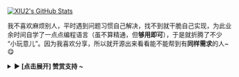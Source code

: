 [![XIU2's GitHub Stats](https://readmestats.999857.xyz/api?username=XIU2&show_icons=true&hide=contribs,prs&include_all_commits=true&bg_color=30,fcb590,e46454&title_color=fff&text_color=fff&icon_color=fff)](https://github.com/XIU2)

我不喜欢麻烦别人，平时遇到问题习惯自己解决，找不到就干脆自己实现，为此业余时间自学了一点点编程语言（虽不算精通，但**够用即可**），于是就折腾了不少 “小玩意儿”。因为我喜欢分享，所以就开源出来看看能不能帮到有**同样需求**的人~ 😋

<details><summary><strong>▶ [点击展开] 赞赏支持 ~</strong></summary>

![微信赞赏](https://cdn.staticaly.com/gh/XIU2/XIU2/master/img/zs-01.png)![支付宝赞赏](https://cdn.staticaly.com/gh/XIU2/XIU2/master/img/zs-02.png)
  
</details>
